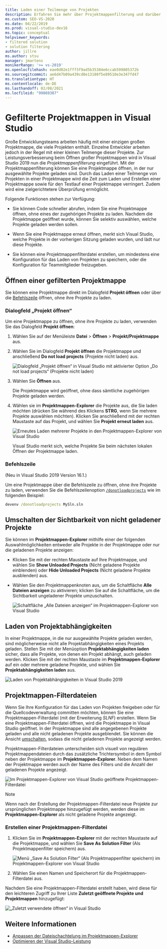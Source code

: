 ```yaml
---
title: Laden einer Teilmenge von Projekten
description: Erfahren Sie mehr über Projektmappenfilterung und darüber, wie Sie damit schnell eine Teilmenge von Projekten in eine Projektmappe laden können.
ms.custom: SEO-VS-2020
ms.date: 04/22/2019
ms.prod: visual-studio-dev16
ms.topic: conceptual
helpviewer_keywords:
- filtered solution
- solution filtering
author: jillre
ms.author: stsu
manager: jmartens
monikerRange: '>= vs-2019'
ms.openlocfilehash: eae0d02e1fff3f9ad5b35384e6ccab599805372b
ms.sourcegitcommit: ae6d47b09a439cd0e13180f5e89510e3e347fd47
ms.translationtype: HT
ms.contentlocale: de-DE
ms.lasthandoff: 02/08/2021
ms.locfileid: "99869387"
---
```

# <a name="filtered-solutions-in-visual-studio"></a>Gefilterte Projektmappen in Visual Studio

Große Entwicklungsteams arbeiten häufig mit einer einzigen großen Projektmappe, die viele Projekten enthält. Einzelne Entwickler arbeiten jedoch in der Regel mit einer kleinen Teilmenge dieser Projekte. Zur Leistungsverbesserung beim Öffnen großer Projektmappen wird in Visual Studio 2019 nun die *Projektmappenfilterung* eingeführt. Mit der Projektmappenfilterung können Sie eine Projektmappe öffnen, in der nur ausgewählte Projekte geladen sind. Durch das Laden einer Teilmenge von Projekten in einer Projektmappe wird die Zeit zum Laden und Erstellen einer Projektmappe sowie für den Testlauf einer Projektmappe verringert. Zudem wird eine zielgerichtetere Überprüfung ermöglicht.

Folgende Funktionen stehen zur Verfügung:

- Sie können Code schneller abrufen, indem Sie eine Projektmappe öffnen, ohne eines der zugehörigen Projekte zu laden. Nachdem die Projektmappe geöffnet wurde, können Sie selektiv auswählen, welche Projekte geladen werden sollen.

- Wenn Sie eine Projektmappe erneut öffnen, merkt sich Visual Studio, welche Projekte in der vorherigen Sitzung geladen wurden, und lädt nur diese Projekte.

- Sie können eine Projektmappenfilterdatei erstellen, um mindestens eine Konfiguration für das Laden von Projekten zu speichern, oder die Konfiguration für Teammitglieder freizugeben.

## <a name="open-a-filtered-solution"></a>Öffnen einer gefilterten Projektmappe

Sie können eine Projektmappe direkt im Dialogfeld **Projekt öffnen** oder über die [Befehlszeile](#command-line) öffnen, ohne ihre Projekte zu laden.

### <a name="open-project-dialog"></a>Dialogfeld „Projekt öffnen“

Um eine Projektmappe zu öffnen, ohne ihre Projekte zu laden, verwenden Sie das Dialogfeld **Projekt öffnen**:

1. Wählen Sie auf der Menüleiste **Datei** > **Öffnen** > **Projekt/Projektmappe** aus.

2. Wählen Sie im Dialogfeld **Projekt öffnen** die Projektmappe und anschließend **Do not load projects** (Projekte nicht laden) aus.

   ![Dialogfeld „Projekt öffnen“ in Visual Studio mit aktivierter Option „Do not load projects“ (Projekte nicht laden)](media/filtered-solutions/do-not-load-projects.png)

3. Wählen Sie **Öffnen** aus.

   Die Projektmappe wird geöffnet, ohne dass sämtliche zugehörigen Projekte geladen werden.

4. Wählen sie im **Projektmappen-Explorer** die Projekte aus, die Sie laden möchten (drücken Sie während des Klickens **STRG**, wenn Sie mehrere Projekte auswählen möchten). Klicken Sie anschließend mit der rechten Maustaste auf das Projekt, und wählen Sie **Projekt erneut laden** aus.

   ![Erneutes Laden mehrerer Projekte in den Projektmappen-Explorer von Visual Studio](media/filtered-solutions/reload-project.png)

   Visual Studio merkt sich, welche Projekte Sie beim nächsten lokalen Öffnen der Projektmappe laden.

### <a name="command-line"></a>Befehlszeile

(Neu in Visual Studio 2019 Version 16.1.)

Um eine Projektmappe über die Befehlszeile zu öffnen, ohne ihre Projekte zu laden, verwenden Sie die Befehlszeilenoption [`/donotloadprojects`](../ide/reference/donotloadprojects-devenv-exe.md) wie im folgenden Beispiel:

```cmd
devenv /donotloadprojects MySln.sln
```

## <a name="toggle-unloaded-project-visibility"></a>Umschalten der Sichtbarkeit von nicht geladener Projekte

Sie können im **Projektmappen-Explorer** mithilfe einer der folgenden Auswahlmöglichkeiten entweder alle Projekte in der Projektmappe oder nur die geladenen Projekte anzeigen:

- Klicken Sie mit der rechten Maustaste auf Ihre Projektmappe, und wählen Sie **Show Unloaded Projects** (Nicht geladene Projekte einblenden) oder **Hide Unloaded Projects** (Nicht geladene Projekte ausblenden) aus.

- Wählen Sie den Projektmappenknoten aus, um die Schaltfläche **Alle Dateien anzeigen** zu aktivieren; klicken Sie auf die Schaltfläche, um die Sichtbarkeit ungeladener Projekte umzuschalten.

   ![Schaltfläche „Alle Dateien anzeigen“ im Projektmappen-Explorer von Visual Studio](media/filtered-solutions/show-all-files.PNG)

## <a name="load-project-dependencies"></a>Laden von Projektabhängigkeiten

In einer Projektmappe, in die nur ausgewählte Projekte geladen werden, sind möglicherweise nicht alle Projektabhängigkeiten eines Projekts geladen. Stellen Sie mit der Menüoption **Projektabhängigkeiten laden** sicher, dass alle Projekte, von denen ein Projekt abhängt, auch geladen werden. Klicken Sie mit der rechten Maustaste im **Projektmappen-Explorer** auf ein oder mehrere geladene Projekte, und wählen Sie **Projektabhängigkeiten laden** aus.

![Laden von Projektabhängigkeiten in Visual Studio 2019](media/filtered-solutions/load-project-dependencies.png)

## <a name="solution-filter-files"></a>Projektmappen-Filterdateien

Wenn Sie Ihre Konfiguration für das Laden von Projekten freigeben oder für die Quellcodeverwaltung committen möchten, können Sie eine Projektmappen-Filterdatei (mit der Erweiterung *SLNF*) erstellen. Wenn Sie eine Projektmappen-Filterdatei öffnen, wird die Projektmappe in Visual Studio geöffnet. In der Projektmappe sind alle angegebenen Projekte geladen und alle nicht geladenen Projekte ausgeblendet. Sie können die Ansicht [umschalten](#toggle-unloaded-project-visibility), sodass die nicht geladenen Projekte angezeigt werden.

Projektmappen-Filterdateien unterscheiden sich visuell von regulären Projektmappendateien durch das zusätzliche Trichtersymbol in dem Symbol neben der Projektmappe im **Projektmappen-Explorer**. Neben dem Namen der Projektmappe werden auch der Name des Filters und die Anzahl der geladenen Projekte angezeigt.

![Im Projektmappen-Explorer von Visual Studio geöffnete Projektmappen-Filterdatei](media/filtered-solutions/solution-filter.PNG)

> [!NOTE]
> Wenn nach der Erstellung der Projektmappen-Filterdatei neue Projekte zur ursprünglichen Projektmappe hinzugefügt werden, werden diese im **Projektmappen-Explorer** als nicht geladene Projekte angezeigt.

### <a name="create-a-solution-filter-file"></a>Erstellen einer Projektmappen-Filterdatei

1. Klicken Sie im **Projektmappen-Explorer** mit der rechten Maustaste auf die Projektmappe, und wählen Sie **Save As Solution Filter** (Als Projektmappenfilter speichern) aus.

   ![Menü „Save As Solution Filter“ (Als Projektmappenfilter speichern) im Projektmappen-Explorer von Visual Studio](media/filtered-solutions/save-as-solution-filter.png)

2. Wählen Sie einen Namen und Speicherort für die Projektmappen-Filterdatei aus.

Nachdem Sie eine Projektmappen-Filterdatei erstellt haben, wird diese für den leichteren Zugriff zu Ihrer Liste **Zuletzt geöffnete Projekte und Projektmappen** hinzugefügt:

![„Zuletzt verwendete öffnen“ in Visual Studio](media/filtered-solutions/open-recent.png)

## <a name="see-also"></a>Weitere Informationen

- [Anpassen der Dateischachtelung im Projektmappen-Explorer](file-nesting-solution-explorer.md)
- [Optimieren der Visual Studio-Leistung](optimize-visual-studio-performance.md)
